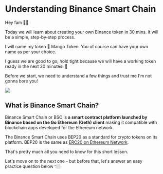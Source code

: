 # Understanding Binance Smart Chain

Hey fam 👋🏼

Today we will learn about creating your own Binance token in 30 mins. It will be a simple, step-by-step process.

I will name my token 🥭 Mango Token. You of course can have your own name as per your choice.

I guess we are good to go, hold tight because we will have a working token ready in the next 30 minutes! 🎉

Before we start, we need to understand a few things and trust me I'm not gonna bore you!

![](https://metaschool.s3-ap-southeast-1.amazonaws.com/images/Zjx9mFihPIboj5B3XK1TtqrveNREH0klIhvNJmgH.gif)

## What is Binance Smart Chain?

Binance Smart Chain or BSC is **a smart contract platform launched by Binance based on the Go Ethereum (Geth) client** making it compatible with blockchain apps developed for the Ethereum network.

The Binance Smart Chain uses BEP20 as a standard for crypto tokens on its platform. BEP20 is the same as [ERC20 on Ethereum Network](https://metaschool.so/articles/erc-20-token/).

That's pretty much all you need to know for this short lesson.

Let's move on to the next one - but before that, let's answer an easy practice question below 👇🏼
